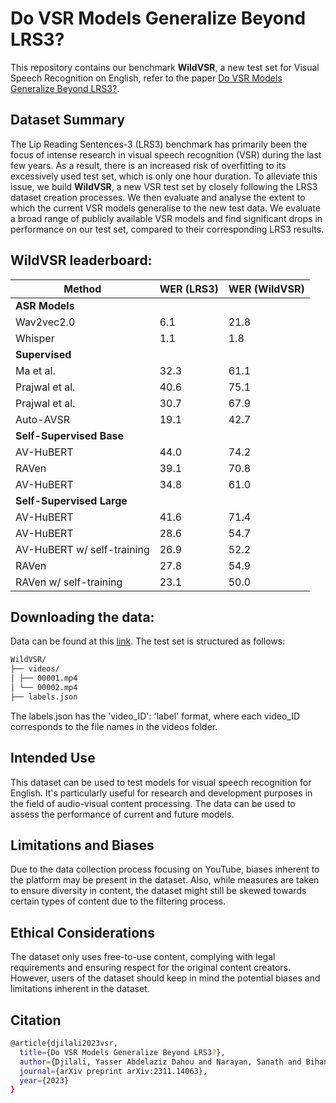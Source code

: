 
# **Do VSR Models Generalize Beyond LRS3?**

This repository contains our benchmark **WildVSR**, a new test set for Visual Speech Recognition on English, refer to the paper 
[Do VSR Models Generalize Beyond LRS3?](https://arxiv.org/abs/2311.14063).


## Dataset Summary

The Lip Reading Sentences-3 (LRS3) benchmark has primarily been the focus of intense research in visual speech recognition (VSR) during the last few years. As a result, there is an increased risk of overfitting to its excessively used test set, which is only one hour duration. To alleviate this issue, we build **WildVSR**, a new VSR test set by closely following the LRS3 dataset creation processes. We then evaluate and analyse the extent to which the current VSR models generalise to the new test data. We evaluate a broad range of publicly available VSR models and find significant drops in performance on our test set, compared to their corresponding LRS3 results.


## WildVSR leaderboard:

| Method | WER (LRS3) | WER (WildVSR) |
|--------|------------|------------|
| **ASR Models**           |      |      |
| Wav2vec2.0               | 6.1  | 21.8 | 
| Whisper                  | 1.1  | 1.8  |
| **Supervised**           |      |      |
| Ma et al.                | 32.3 | 61.1 |
| Prajwal et al.           | 40.6 | 75.1 |
| Prajwal et al.           | 30.7 | 67.9 | 
| Auto-AVSR                | 19.1 | 42.7 |
| **Self-Supervised Base** |      |      |
| AV-HuBERT                | 44.0 | 74.2 |
| RAVen                    | 39.1 | 70.8 |
| AV-HuBERT                | 34.8 | 61.0 |
| **Self-Supervised Large**|      |      |
| AV-HuBERT                | 41.6 | 71.4 |
| AV-HuBERT                | 28.6 | 54.7 |
| AV-HuBERT  w/ self-training |26.9 | 52.2 |
| RAVen                       |27.8 | 54.9 |
| RAVen  w/ self-training     | 23.1 | 50.0 | 


## Downloading the data:

Data can be found at this [link](https://drive.google.com/file/d/1Ok_Oyw0NzoGHZLyffZ4n-6qBmI0IGKmc/view?usp=drive_link). The test set is structured as follows:
```bash
WildVSR/
├── videos/
│ ├── 00001.mp4
│ └── 00002.mp4
├── labels.json

```
The labels.json has the 'video_ID': 'label' format, where each video_ID corresponds to the file names in the videos folder.
## Intended Use

This dataset can be used to test models for visual speech recognition for English. It's particularly useful for research and development purposes in the field of audio-visual content processing. The data can be used to assess the performance of current and future models.

## Limitations and Biases
Due to the data collection process focusing on YouTube, biases inherent to the platform may be present in the dataset. Also, while measures are taken to ensure diversity in content, the dataset might still be skewed towards certain types of content due to the filtering process.

## Ethical Considerations
The dataset only uses free-to-use content, complying with legal requirements and ensuring respect for the original content creators. However, users of the dataset should keep in mind the potential biases and limitations inherent in the dataset.

## Citation
```bash
@article{djilali2023vsr,
  title={Do VSR Models Generalize Beyond LRS3?},
  author={Djilali, Yasser Abdelaziz Dahou and Narayan, Sanath and Bihan, Eustache Le and Boussaid, Haithem and Almazrouei, Ebtessam and Debbah, Merouane},
  journal={arXiv preprint arXiv:2311.14063},
  year={2023}
}
```

